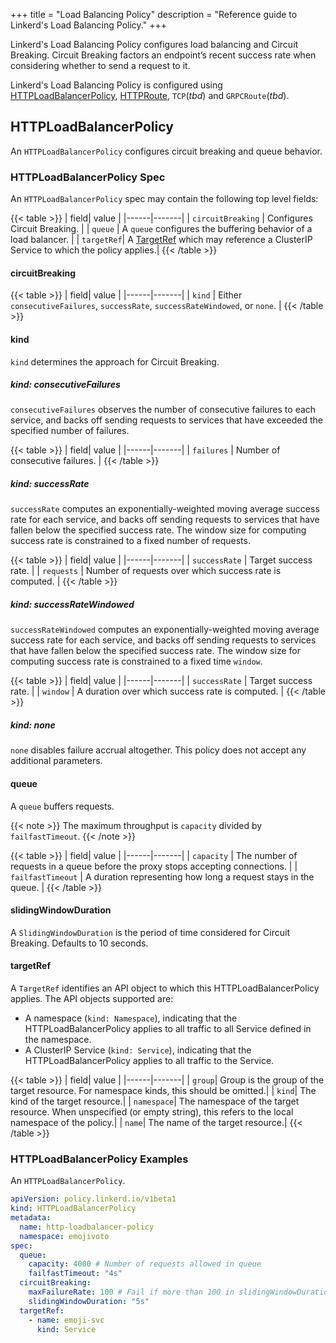 +++
title = "Load Balancing Policy"
description = "Reference guide to Linkerd's Load Balancing Policy."
+++

Linkerd's Load Balancing Policy configures load balancing and Circuit Breaking. Circuit
Breaking factors an endpoint’s recent success rate when considering whether to send a request to it.

Linkerd's Load Balancing Policy is configured using [HTTPLoadBalancerPolicy],
[HTTPRoute](https://gateway-api.sigs.k8s.io/references/spec/#gateway.networking.k8s.io/v1beta1.HTTPRoute), `TCP`(_tbd_) and `GRPCRoute`(_tbd_).

## HTTPLoadBalancerPolicy

An `HTTPLoadBalancerPolicy` configures circuit breaking and queue behavior.

### HTTPLoadBalancerPolicy Spec

An `HTTPLoadBalancerPolicy` spec may contain the following top level fields:

{{< table >}}
| field| value |
|------|-------|
| `circuitBreaking` | Configures Circuit Breaking. |
| `queue` | A `queue` configures the buffering behavior of a load balancer. |
| `targetRef`| A [TargetRef](#targetref) which may reference a ClusterIP Service to which the policy applies.|
{{< /table >}}

#### circuitBreaking

{{< table >}}
| field| value |
|------|-------|
| `kind` | Either `consecutiveFailures`, `successRate`, `successRateWindowed`, or `none`. |
{{< /table >}}

<!-- Taken from https://api.linkerd.io/1.7.5/linkerd/index.html#grpc-user-defined-retryable-status-codes -->

#### kind

`kind` determines the approach for Circuit Breaking.

##### kind: consecutiveFailures

`consecutiveFailures` observes the number of consecutive failures to each service,
and backs off sending requests to services that have exceeded the specified number
of failures.

{{< table >}}
| field| value |
|------|-------|
| `failures` | Number of consecutive failures. |
{{< /table >}}

##### kind: successRate

`successRate` computes an exponentially-weighted moving average success rate for
each service, and backs off sending requests to services that have fallen below the
specified success rate. The window size for computing success rate is
constrained to a fixed number of requests.

{{< table >}}
| field| value |
|------|-------|
| `successRate` | Target success rate. |
| `requests` | Number of requests over which success rate is computed. |
{{< /table >}}

##### kind: successRateWindowed

`successRateWindowed` computes an exponentially-weighted moving average success
rate for each service, and backs off sending requests to services that have fallen
below the specified success rate. The window size for computing success rate is
constrained to a fixed time `window`.

{{< table >}}
| field| value |
|------|-------|
| `successRate` | Target success rate. |
| `window` | A duration over which success rate is computed. |
{{< /table >}}

##### kind: none

`none` disables failure accrual altogether. This policy does not accept any
additional parameters.

#### queue

A `queue` buffers requests.

{{< note >}}
The maximum throughput is `capacity` divided by `failfastTimeout`.
{{< /note >}}

{{< table >}}
| field| value |
|------|-------|
| `capacity` | The number of requests in a queue before the proxy stops accepting connections. |
| `failfastTimeout` | A duration representing how long a request stays in the queue. |
{{< /table >}}

#### slidingWindowDuration

A `SlidingWindowDuration` is the period of time considered for Circuit Breaking. Defaults to 10 seconds.

#### targetRef

A `TargetRef` identifies an API object to which this HTTPLoadBalancerPolicy
applies. The API objects supported are:

- A namespace (`kind: Namespace`), indicating that the HTTPLoadBalancerPolicy
  applies to all traffic to all Service defined in the namespace.
- A ClusterIP Service (`kind: Service`), indicating that the HTTPLoadBalancerPolicy
  applies to all traffic to the Service.

{{< table >}}
| field| value |
|------|-------|
| `group`| Group is the group of the target resource. For namespace kinds, this should be omitted.|
| `kind`| The kind of the target resource.|
| `namespace`| The namespace of the target resource. When unspecified (or empty string), this refers to the local namespace of the policy.|
| `name`| The name of the target resource.|
{{< /table >}}

### HTTPLoadBalancerPolicy Examples

An `HTTPLoadBalancerPolicy`.

```yaml
apiVersion: policy.linkerd.io/v1beta1
kind: HTTPLoadBalancerPolicy
metadata:
  name: http-loadbalancer-policy
  namespace: emojivoto
spec:
  queue:
    capacity: 4000 # Number of requests allowed in queue
    failfastTimeout: "4s"
  circuitBreaking:
    maxFailureRate: 100 # Fail if more than 100 in slidingWindowDuration fail
    slidingWindowDuration: "5s"
  targetRef:
    - name: emoji-svc
      kind: Service
```

[HTTPLoadBalancerPolicy]: #httploadbalancerpolicy
[HTTPLoadBalancerPolicies]: #httploadbalancerpolicy
